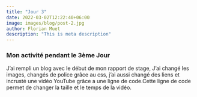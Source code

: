 ```yaml
---
title: "Jour 3"
date: 2022-03-02T12:22:40+06:00
image: images/blog/post-2.jpg
author: Florian Muet
description: "This is meta description"
---
```


### Mon activité pendant le 3ème Jour 

J’ai rempli un blog avec le début de mon rapport de stage, J’ai changé les images, changés de police grâce au css, j’ai aussi changé des liens et incrusté une vidéo YouTube grâce a une ligne de code.Cette ligne de code permet de changer la taille et le temps de la vidéo.


